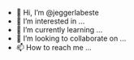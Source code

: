 - 👋 Hi, I’m @jeggerlabeste
- 👀 I’m interested in ...
- 🌱 I’m currently learning ...
- 💞️ I’m looking to collaborate on ...
- 📫 How to reach me ...

<!---
jeggerlabeste/jeggerlabeste is a ✨ special ✨ repository because its `README.md` (this file) appears on your GitHub profile.
You can click the Preview link to take a look at your changes.
--->
